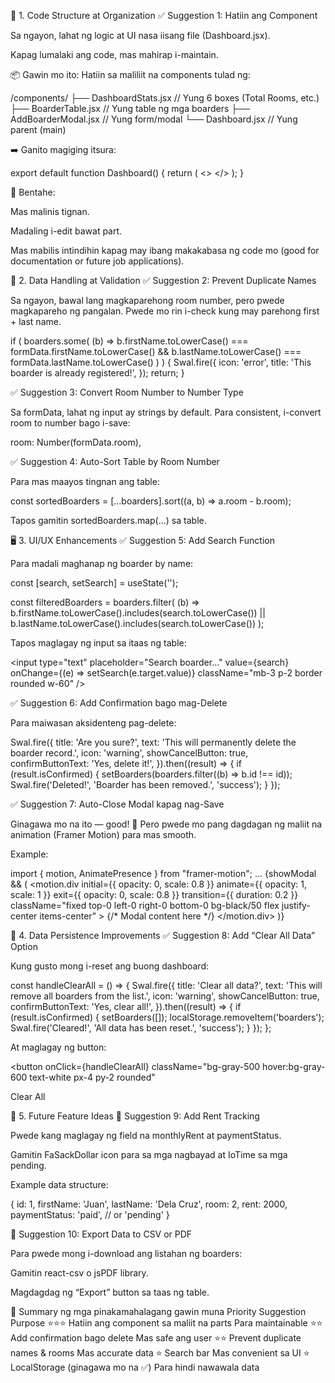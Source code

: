 🧠 1. Code Structure at Organization
✅ Suggestion 1: Hatiin ang Component

Sa ngayon, lahat ng logic at UI nasa iisang file (Dashboard.jsx).

Kapag lumalaki ang code, mas mahirap i-maintain.

📦 Gawin mo ito:
Hatiin sa maliliit na components tulad ng:

/components/
 ├── DashboardStats.jsx     // Yung 6 boxes (Total Rooms, etc.)
 ├── BoarderTable.jsx       // Yung table ng mga boarders
 ├── AddBoarderModal.jsx    // Yung form/modal
 └── Dashboard.jsx           // Yung parent (main)


➡️ Ganito magiging itsura:

export default function Dashboard() {
  return (
    <>
      <DashboardStats />
      <BoarderTable />
      <AddBoarderModal />
    </>
  );
}


🔹 Bentahe:

Mas malinis tignan.

Madaling i-edit bawat part.

Mas mabilis intindihin kapag may ibang makakabasa ng code mo (good for documentation or future job applications).

🧩 2. Data Handling at Validation
✅ Suggestion 2: Prevent Duplicate Names

Sa ngayon, bawal lang magkaparehong room number, pero pwede magkapareho ng pangalan.
Pwede mo rin i-check kung may parehong first + last name.

if (
  boarders.some(
    (b) =>
      b.firstName.toLowerCase() === formData.firstName.toLowerCase() &&
      b.lastName.toLowerCase() === formData.lastName.toLowerCase()
  )
) {
  Swal.fire({
    icon: 'error',
    title: 'This boarder is already registered!',
  });
  return;
}

✅ Suggestion 3: Convert Room Number to Number Type

Sa formData, lahat ng input ay strings by default.
Para consistent, i-convert room to number bago i-save:

room: Number(formData.room),

✅ Suggestion 4: Auto-Sort Table by Room Number

Para mas maayos tingnan ang table:

const sortedBoarders = [...boarders].sort((a, b) => a.room - b.room);


Tapos gamitin sortedBoarders.map(...) sa table.

🖥️ 3. UI/UX Enhancements
✅ Suggestion 5: Add Search Function

Para madali maghanap ng boarder by name:

const [search, setSearch] = useState('');

const filteredBoarders = boarders.filter(
  (b) =>
    b.firstName.toLowerCase().includes(search.toLowerCase()) ||
    b.lastName.toLowerCase().includes(search.toLowerCase())
);


Tapos maglagay ng input sa itaas ng table:

<input
  type="text"
  placeholder="Search boarder..."
  value={search}
  onChange={(e) => setSearch(e.target.value)}
  className="mb-3 p-2 border rounded w-60"
/>

✅ Suggestion 6: Add Confirmation bago mag-Delete

Para maiwasan aksidenteng pag-delete:

Swal.fire({
  title: 'Are you sure?',
  text: 'This will permanently delete the boarder record.',
  icon: 'warning',
  showCancelButton: true,
  confirmButtonText: 'Yes, delete it!',
}).then((result) => {
  if (result.isConfirmed) {
    setBoarders(boarders.filter((b) => b.id !== id));
    Swal.fire('Deleted!', 'Boarder has been removed.', 'success');
  }
});

✅ Suggestion 7: Auto-Close Modal kapag nag-Save

Ginagawa mo na ito — good! 👏
Pero pwede mo pang dagdagan ng maliit na animation (Framer Motion) para mas smooth.

Example:

import { motion, AnimatePresence } from "framer-motion";
...
<AnimatePresence>
  {showModal && (
    <motion.div
      initial={{ opacity: 0, scale: 0.8 }}
      animate={{ opacity: 1, scale: 1 }}
      exit={{ opacity: 0, scale: 0.8 }}
      transition={{ duration: 0.2 }}
      className="fixed top-0 left-0 right-0 bottom-0 bg-black/50 flex justify-center items-center"
    >
      {/* Modal content here */}
    </motion.div>
  )}
</AnimatePresence>

💾 4. Data Persistence Improvements
✅ Suggestion 8: Add “Clear All Data” Option

Kung gusto mong i-reset ang buong dashboard:

const handleClearAll = () => {
  Swal.fire({
    title: 'Clear all data?',
    text: 'This will remove all boarders from the list.',
    icon: 'warning',
    showCancelButton: true,
    confirmButtonText: 'Yes, clear all!',
  }).then((result) => {
    if (result.isConfirmed) {
      setBoarders([]);
      localStorage.removeItem('boarders');
      Swal.fire('Cleared!', 'All data has been reset.', 'success');
    }
  });
};


At maglagay ng button:

<button
  onClick={handleClearAll}
  className="bg-gray-500 hover:bg-gray-600 text-white px-4 py-2 rounded"
>
  Clear All
</button>

🔐 5. Future Feature Ideas
🌟 Suggestion 9: Add Rent Tracking

Pwede kang maglagay ng field na monthlyRent at paymentStatus.

Gamitin FaSackDollar icon para sa mga nagbayad at IoTime sa mga pending.

Example data structure:

{
  id: 1,
  firstName: 'Juan',
  lastName: 'Dela Cruz',
  room: 2,
  rent: 2000,
  paymentStatus: 'paid', // or 'pending'
}

🌟 Suggestion 10: Export Data to CSV or PDF

Para pwede mong i-download ang listahan ng boarders:

Gamitin react-csv o jsPDF library.

Magdagdag ng “Export” button sa taas ng table.

💬 Summary ng mga pinakamahalagang gawin muna
Priority	Suggestion	Purpose
⭐⭐⭐	Hatiin ang component sa maliit na parts	Para maintainable
⭐⭐	Add confirmation bago delete	Mas safe ang user
⭐⭐	Prevent duplicate names & rooms	Mas accurate data
⭐	Search bar	Mas convenient sa UI
⭐	LocalStorage (ginagawa mo na ✅)	Para hindi nawawala data 